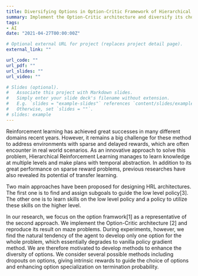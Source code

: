 ```yaml
---
title: Diversifying Options in Option-Critic Framework of Hierarchical Reinforcement Learning
summary: Implement the Option-Critic architecture and diversify its choice of options.
tags:
- AI
date: "2021-04-27T00:00:00Z"

# Optional external URL for project (replaces project detail page).
external_link: ""

url_code: ""
url_pdf: ""
url_slides: ""
url_video: ""

# Slides (optional).
#   Associate this project with Markdown slides.
#   Simply enter your slide deck's filename without extension.
#   E.g. `slides = "example-slides"` references `content/slides/example-slides.md`.
#   Otherwise, set `slides = ""`.
# slides: example
---
```


Reinforcement learning has achieved great successes in many different domains recent years. However, it remains a big challenge for these method to address environments with sparse and delayed rewards, which are often encounter in real world scenarios. As an innovative approach to solve this problem, Hierarchical Reinforcement Learning manages to learn knowledge at multiple levels and make plans with temporal abstraction. In addition to its great performance on sparse reward problems, previous researches have also revealed its potential of transfer learning.

Two main approaches have been proposed for designing HRL architectures. The first one is to find and assign subgoals to guide the low level policy[3]. The other one is to learn skills on the low level policy and a policy to utilize these skills on the higher level.

In our research, we focus on the option framwork[1] as a representative of the second approach. We implement the Option-Critic architecture [2] and reproduce its result on maze problems. During experiments, however, we find the natural tendency of the agent to develop only one option for the whole problem, which essentially degrades to vanilla policy gradient method. We are therefore motivated to develop methods to enhance the diversity of options. We consider several possible methods including dropouts on options, giving intrinsic rewards to guide the choice of options and enhancing option specialization on termination probability.
